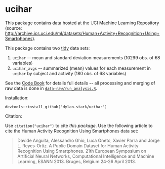 # ucihar

This package contains data hosted at the UCI Machine Learning Repository (source: http://archive.ics.uci.edu/ml/datasets/Human+Activity+Recognition+Using+Smartphones).

This package contains two [tidy](http://tidyverse.org) data sets:

1. `ucihar` -- mean and standard deviation measurements (10299 obs. of 68 variables)
2. `ucihar_avgs` -- summarized (mean) values for each measurement in `ucihar` by subject and activity (180 obs. of 68 variables)

See the [Code Book](CodeBook.md) for details full details -- all processing and merging of raw data is done in [`data-raw/run_analysis.R`](data-raw/run_analysis.R).

Installation:

```
devtools::install_github("dylan-stark/ucihar")
```

Citation:

Use `citation("ucihar")` to cite *this package*. Use the following article to cite the Human Activity Recognition Using Smartphones data set:

> Davide Anguita, Alessandro Ghio, Luca Oneto, Xavier Parra and Jorge L. Reyes-Ortiz. A Public Domain Dataset for Human Activity Recognition Using Smartphones. 21th European Symposium on Artificial Neural Networks, Computational Intelligence and Machine Learning, ESANN 2013. Bruges, Belgium 24-26 April 2013.

